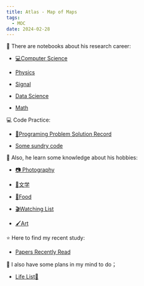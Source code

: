 ```yaml
---
title: Atlas - Map of Maps
tags:
  - MOC
date: 2024-02-28
---
```


🚧 There are notebooks about his research career:

* [💻Computer Science](computer_sci/MOC.md)

* [Physics](physics/physics_MOC.md)

* [Signal](signal/signal_MOC.md)

* [Data Science](data_sci/data_sci_MOC.md)

* [Math](math/MOC.md)

💻 Code Practice:

* [💽Programing Problem Solution Record](https://github.com/PinkR1ver/JudeW-Problemset)

* [Some sundry code](https://github.com/PinkR1ver/sundry)

🛶 Also, he learn some knowledge about his hobbies:

* [📷 Photography](hobbies/photography/photography_MOC.md)

* [📮文学](hobbies/literature/literature_MOC.md)

* [🥐Food](hobbies/food/MOC.md)

* [🎬Watching List](https://pinkr1ver.notion.site/5e136466f3664ff1aaaa75b85446e5b4?v=a41efbce52a84f7aa89d8f649f4620f6&pvs=4)

* [🖌️Art](art/art_MOC.md)


⭐ Here to find my recent study:

* [Papers Recently Read](research_career/papers_read.md)

🎏 I also have some plans in my mind to do；

* [Life List🚀](plan/life.md)